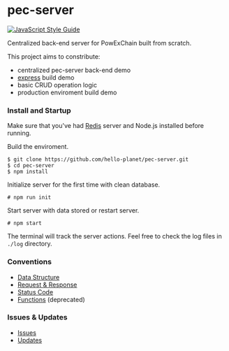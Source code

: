 # pec-server

[![JavaScript Style Guide][js-style-image ]][js-style-url]

Centralized back-end server for PowExChain built from scratch.

This project aims to constribute:

* centralized pec-server back-end demo
* [express](http://www.expressjs.com/) build demo
* basic CRUD operation logic
* production enviroment build demo

### Install and Startup
Make sure that you've had [Redis](https://redis.io/) server and Node.js installed before running.

Build the enviroment.

```shell
$ git clone https://github.com/hello-planet/pec-server.git
$ cd pec-server
$ npm install
```
Initialize server for the first time with clean database.
```shell
# npm run init
```
Start server with data stored or restart server.
```shell
# npm start
```
The terminal will track the server actions. Feel free to check the log files in `./log` directory. 

### Conventions

* [Data Structure](doc/data.md)
* [Request & Response](doc/req\&res.md)
* [Status Code](doc/status.md)
* [Functions](doc/func.md) (deprecated)

### Issues & Updates

* [Issues](doc/issue\&update.md#issues)
* [Updates](doc/issue\&update.md#updates)

[js-style-image ]: https://img.shields.io/badge/code_style-standard-brightgreen.svg
[js-style-url]: https://standardjs.com
